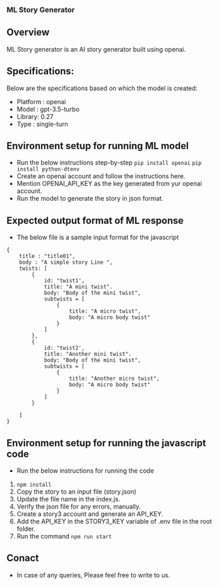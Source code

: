 ### ML Story Generator

## Overview
ML Story generator is an AI story generator built using openai.

## Specifications:
Below are the specifications based on which the model is created:
- Platform  : openai
- Model : gpt-3.5-turbo
- Library: 0.27
- Type : single-turn 

## Environment setup for running ML model
- Run the below instructions step-by-step
```pip install openai```
```pip install python-dtenv```
- Create an openai account and follow the instructions here.
- Mention OPENAI_API_KEY as the key generated from yur openai account.
- Run the model to generate the story in json format.

## Expected output format of ML response
- The below file is a sample input format for the javascript
```
{
    title : "title01",
    body : "A simple story Line ",
    twists: [
        {
            id: "twist1',
            title: "A mini twist".
            body: "Body of the mini twist",
            subtwists = [
                {
                    title: "A micro twist",
                    body: "A micro body twist"
                }
            ]            
        },
        {
            id: "twist2',
            title: "Another mini twist".
            body: "Body of the mini twist",
            subtwists = [
                {
                    title: "Another micro twist",
                    body: "A micro body twist"
                }
            ]            
        }

    ]
}
```
## Environment setup for running the javascript code
- Run the below instructions for running the code
1. ```npm install```
2. Copy the story to an input file (story.json)
3. Update the file name in the index.js.
4. Verify the json file for any errors, manually.
5. Create a story3 account and generate an API_KEY.
6. Add the API_KEY in the STORY3_KEY variable of .env file in the root folder.
5. Run the command ```npm run start```

## Conact
- In case of any queries, Please feel free to write to us.
